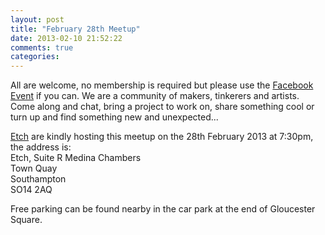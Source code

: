 ```yaml
---
layout: post
title: "February 28th Meetup"
date: 2013-02-10 21:52:22
comments: true
categories:
---
```

All are welcome, no membership is required but please use the
[Facebook Event](http://www.facebook.com/events/530655543632899/) if you can. We
are a community of makers, tinkerers and artists. Come along and chat,
bring a project to work on, share something cool or turn up and find
something new and unexpected...

[Etch](http://www.etchuk.com/) are kindly hosting this meetup on the
28th February 2013 at 7:30pm, the address is:  
Etch, Suite R Medina Chambers  
Town Quay  
Southampton  
SO14 2AQ

Free parking can be found nearby in the car park at the end of
Gloucester Square.
